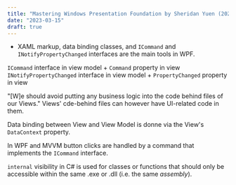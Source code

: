 ```yaml
---
title: "Mastering Windows Presentation Foundation by Sheridan Yuen (2020)"
date: "2023-03-15"
draft: true
---
```


- XAML markup, data binding classes, and `ICommand` and `INotifyPropertyChanged` interfaces are the main tools in WPF.

`ICommand` interface in view model + `Command` property in view
`INotifyPropertyChanged` interface in view model + `PropertyChanged` property in view

"[W]e should avoid putting any business logic into the code behind files of our Views."
Views' cde-behind files can however have UI-related code in them. 

Data binding between View and View Model is donne via the View's `DataContext` property.

In WPF and MVVM button clicks are handled by a command that implements the `ICommand` interface.

`internal` visibility in C# is used for classes or functions that should only be accessible within the same .exe or .dll (i.e. the same *assembly*).